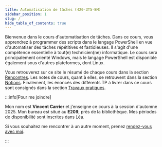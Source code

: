 ```yaml
---
title: Automatisation de tâches (420-3T5-EM)
sidebar_position: 1
slug: /
hide_table_of_contents: true
---
```


Bienvenue dans le cours d'automatisation de tâches. Dans ce cours, vous apprendrez à programmer des scripts dans le langage PowerShell en vue d'automatiser des tâches répétitives et fastidieuses. Il s'agit d'une compétence essentielle à tout(e) technicien(ne) informatique. Le cours sera principalement orienté Windows, mais le langage PowerShell est disponible également sous d'autres plateformes, dont Linux.

Vous retrouverez sur ce site le résumé de chaque cours dans la section [Rencontres](/rencontres/r01). Les notes de cours, quant à elles, se retrouvent dans la section [Notions](/notions/intro). Finalement, les énoncés des différents TP à livrer dans ce cours sont consignés dans la section [Travaux pratiques](/tp/tp1).

:::info[Pour me joindre]

Mon nom est **Vincent Carrier** et j'enseigne ce cours à la session d'automne 2025. Mon bureau est situé au **E209**, près de la bibliothèque. Mes périodes de disponibilité sont inscrites dans Léa.

Si vous souhaitez me rencontrer à un autre moment, prenez [rendez-vous avec moi](https://bit.ly/BookingVincentCarrier).

:::

